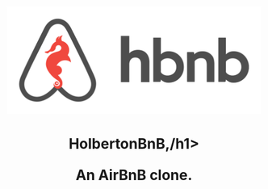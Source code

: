 <p align="center"> 
	<img src="https://github.com/arabson99/AirBnB_clone/blob/main/assets/hbnb_logo.png" alt="HolbertonBnB logo">
</p>

<h1 align="center">HolbertonBnB,/h1>
<p align="center">An AirBnB clone.</p>
